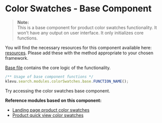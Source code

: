 # Color Swatches - Base Component

>**Note:**  
>This is a base component for product color swatches functionality.
>It won't have any output on user interface. It only initializes core functions.  

You will find the necessary resources for this component available here:
[resources](/components/color-swatches/resources). Please add these with the
method appropriate to your chosen framework. 

[Base file](/components/color-swatches/resources/assets/js/klevu-color-swatches.js) contains the core logic of the functionality.


```javascript
/** Usage of base component functions */
klevu.search.modules.colorSwatches.base.FUNCTION_NAME();
```

Try accessing the color swatches base component.

**Reference modules based on this component:**
- [Landing page product color swatches](/modules/color-swatches-landing-page)
- [Product quick view color swatches](/modules/color-swatches-quick-view)
